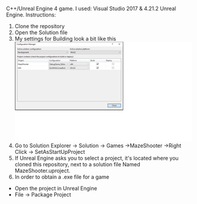 C++/Unreal Engine 4 game.
I used: Visual Studio 2017 & 4.21.2 Unreal Engine.
Instructions:
1. Clone the repository
2. Open the Solution file
3. My settings for Building look a bit like this
![](https://github.com/fisamodo/MazeShooterNWP/blob/master/Untitled.png)
4. Go to Solution Explorer -> Solution -> Games ->MazeShooter ->Right Click -> SetAsStartUpProject
5. If Unreal Engine asks you to select a project, it's located where you cloned this repository, next to a solution file
Named MazeShooter.uproject.
6. In order to obtain a .exe file for a game
- Open the project in Unreal Engine
- File -> Package Project 
